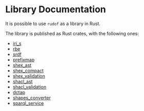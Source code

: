 # Library Documentation

It is possible to use `rudof` as a library in Rust.

The library is published as Rust crates, with the following ones:

- [iri_s](https://docs.rs/iri_s)
- [rbe](https://docs.rs/rbe)
- [srdf](https://docs.rs/srdf)
- [prefixmap](https://docs.rs/prefixmap)
- [shex_ast](https://docs.rs/shex_ast)
- [shex_compact](https://docs.rs/shex_compact)
- [shex_validation](https://docs.rs/shex_validation)
- [shacl_ast](https://docs.rs/shacl_ast)
- [shacl_validation](https://docs.rs/shacl_validation)
- [dctap](https://docs.rs/dctap)
- [shapes_converter](https://docs.rs/shapes_converter)
- [sparql_service](https://docs.rs/sparql_service)

